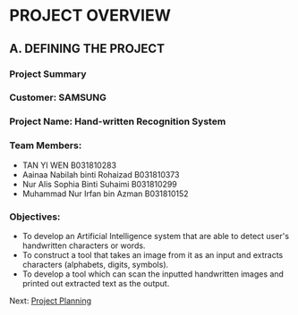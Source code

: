 # PROJECT OVERVIEW
## A. DEFINING THE PROJECT
### Project Summary


### Customer: SAMSUNG 

### Project Name: Hand-written Recognition System

### Team Members:
- TAN YI WEN B031810283
- Aainaa Nabilah binti Rohaizad B031810373
- Nur Alis Sophia Binti Suhaimi B031810299
- Muhammad Nur Irfan bin Azman B031810152

### Objectives:
- To develop an Artificial Intelligence system that are able to detect user's handwritten characters or words.
- To construct a tool that takes an image from it as an input and extracts characters (alphabets, digits, symbols).
- To develop a tool which can scan the inputted handwritten images and printed out extracted text as the output.





Next: [Project Planning](PMP/B-Project_Planning.md)
